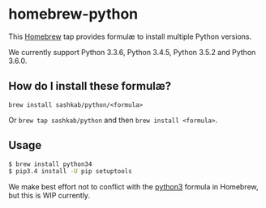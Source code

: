 # homebrew-python

This [Homebrew](http://brew.sh) tap provides formulæ to install multiple Python versions.

We currently support Python 3.3.6, Python 3.4.5, Python 3.5.2 and Python 3.6.0.

## How do I install these formulæ?

`brew install sashkab/python/<formula>`

Or `brew tap sashkab/python` and then `brew install <formula>`.

## Usage

```sh
$ brew install python34
$ pip3.4 install -U pip setuptools
```

We make best effort not to conflict with the [python3](https://github.com/Homebrew/homebrew-core/blob/master/Formula/python3.rb) formula in Homebrew, but this is WIP currently.
